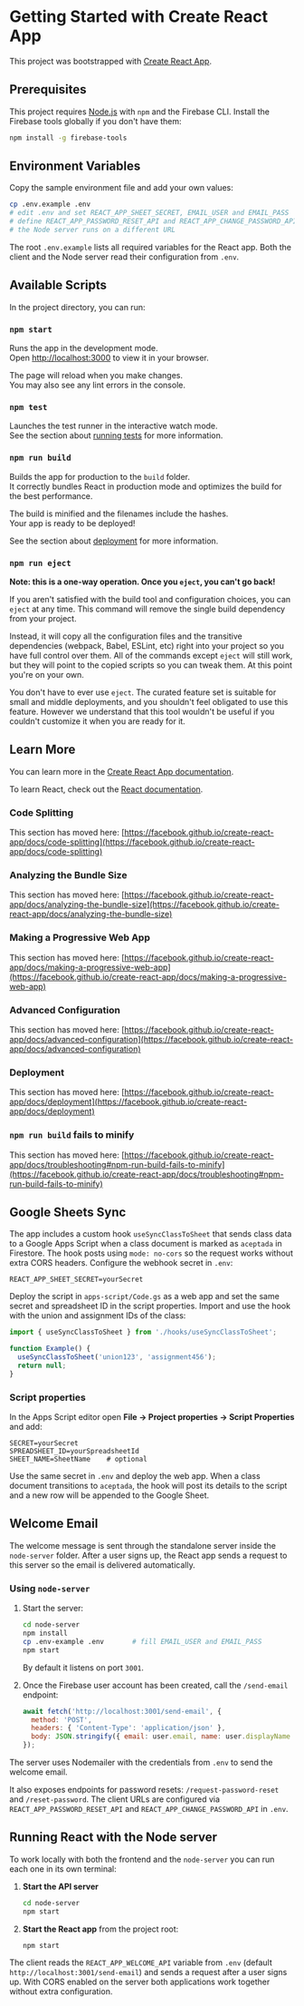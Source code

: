 # Getting Started with Create React App

This project was bootstrapped with [Create React App](https://github.com/facebook/create-react-app).

## Prerequisites

This project requires [Node.js](https://nodejs.org/) with `npm` and the Firebase CLI. Install the Firebase tools globally if you don't have them:

```bash
npm install -g firebase-tools
```

## Environment Variables

Copy the sample environment file and add your own values:

```bash
cp .env.example .env
# edit .env and set REACT_APP_SHEET_SECRET, EMAIL_USER and EMAIL_PASS
# define REACT_APP_PASSWORD_RESET_API and REACT_APP_CHANGE_PASSWORD_API if
# the Node server runs on a different URL
```

The root `.env.example` lists all required variables for the React app. Both the client and the Node server read their configuration from `.env`.

## Available Scripts

In the project directory, you can run:

### `npm start`

Runs the app in the development mode.\
Open [http://localhost:3000](http://localhost:3000) to view it in your browser.

The page will reload when you make changes.\
You may also see any lint errors in the console.

### `npm test`

Launches the test runner in the interactive watch mode.\
See the section about [running tests](https://facebook.github.io/create-react-app/docs/running-tests) for more information.

### `npm run build`

Builds the app for production to the `build` folder.\
It correctly bundles React in production mode and optimizes the build for the best performance.

The build is minified and the filenames include the hashes.\
Your app is ready to be deployed!

See the section about [deployment](https://facebook.github.io/create-react-app/docs/deployment) for more information.

### `npm run eject`

**Note: this is a one-way operation. Once you `eject`, you can't go back!**

If you aren't satisfied with the build tool and configuration choices, you can `eject` at any time. This command will remove the single build dependency from your project.

Instead, it will copy all the configuration files and the transitive dependencies (webpack, Babel, ESLint, etc) right into your project so you have full control over them. All of the commands except `eject` will still work, but they will point to the copied scripts so you can tweak them. At this point you're on your own.

You don't have to ever use `eject`. The curated feature set is suitable for small and middle deployments, and you shouldn't feel obligated to use this feature. However we understand that this tool wouldn't be useful if you couldn't customize it when you are ready for it.

## Learn More

You can learn more in the [Create React App documentation](https://facebook.github.io/create-react-app/docs/getting-started).

To learn React, check out the [React documentation](https://reactjs.org/).

### Code Splitting

This section has moved here: [https://facebook.github.io/create-react-app/docs/code-splitting](https://facebook.github.io/create-react-app/docs/code-splitting)

### Analyzing the Bundle Size

This section has moved here: [https://facebook.github.io/create-react-app/docs/analyzing-the-bundle-size](https://facebook.github.io/create-react-app/docs/analyzing-the-bundle-size)

### Making a Progressive Web App

This section has moved here: [https://facebook.github.io/create-react-app/docs/making-a-progressive-web-app](https://facebook.github.io/create-react-app/docs/making-a-progressive-web-app)

### Advanced Configuration

This section has moved here: [https://facebook.github.io/create-react-app/docs/advanced-configuration](https://facebook.github.io/create-react-app/docs/advanced-configuration)

### Deployment

This section has moved here: [https://facebook.github.io/create-react-app/docs/deployment](https://facebook.github.io/create-react-app/docs/deployment)

### `npm run build` fails to minify

This section has moved here: [https://facebook.github.io/create-react-app/docs/troubleshooting#npm-run-build-fails-to-minify](https://facebook.github.io/create-react-app/docs/troubleshooting#npm-run-build-fails-to-minify)

## Google Sheets Sync

The app includes a custom hook `useSyncClassToSheet` that sends class data to a Google Apps Script when a class document is marked as `aceptada` in Firestore. The hook posts using `mode: no-cors` so the request works without extra CORS headers. Configure the webhook secret in `.env`:

```
REACT_APP_SHEET_SECRET=yourSecret
```

Deploy the script in `apps-script/Code.gs` as a web app and set the same secret and spreadsheet ID in the script properties. Import and use the hook with the union and assignment IDs of the class:

```jsx
import { useSyncClassToSheet } from './hooks/useSyncClassToSheet';

function Example() {
  useSyncClassToSheet('union123', 'assignment456');
  return null;
}
```

### Script properties

In the Apps Script editor open **File → Project properties → Script Properties** and add:

```
SECRET=yourSecret
SPREADSHEET_ID=yourSpreadsheetId
SHEET_NAME=SheetName    # optional
```

Use the same secret in `.env` and deploy the web app. When a class document transitions to `aceptada`, the hook will post its details to the script and a new row will be appended to the Google Sheet.

## Welcome Email

The welcome message is sent through the standalone server inside the `node-server` folder. After a user signs up, the React app sends a request to this server so the email is delivered automatically.

### Using `node-server`

1. Start the server:
   ```bash
   cd node-server
   npm install
   cp .env-example .env       # fill EMAIL_USER and EMAIL_PASS
   npm start
   ```
   By default it listens on port `3001`.

2. Once the Firebase user account has been created, call the `/send-email` endpoint:
   ```javascript
   await fetch('http://localhost:3001/send-email', {
     method: 'POST',
     headers: { 'Content-Type': 'application/json' },
     body: JSON.stringify({ email: user.email, name: user.displayName })
   });
   ```
The server uses Nodemailer with the credentials from `.env` to send the welcome email.

It also exposes endpoints for password resets:
`/request-password-reset` and `/reset-password`. The client URLs are configured
via `REACT_APP_PASSWORD_RESET_API` and `REACT_APP_CHANGE_PASSWORD_API` in `.env`.

## Running React with the Node server

To work locally with both the frontend and the `node-server` you can run each one in its own terminal:

1. **Start the API server**
   ```bash
   cd node-server
   npm start
   ```

2. **Start the React app** from the project root:
   ```bash
   npm start
   ```

The client reads the `REACT_APP_WELCOME_API` variable from `.env` (default `http://localhost:3001/send-email`) and sends a request after a user signs up. With CORS enabled on the server both applications work together without extra configuration.


